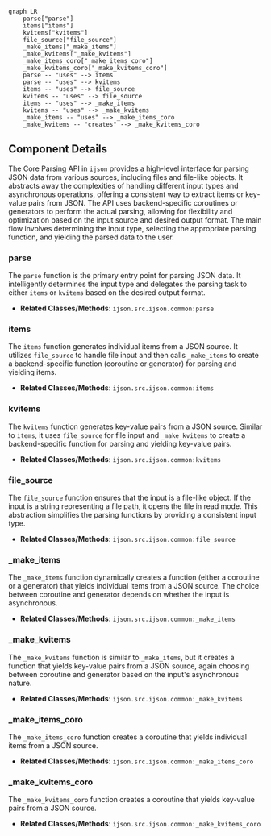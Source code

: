 ```mermaid
graph LR
    parse["parse"]
    items["items"]
    kvitems["kvitems"]
    file_source["file_source"]
    _make_items["_make_items"]
    _make_kvitems["_make_kvitems"]
    _make_items_coro["_make_items_coro"]
    _make_kvitems_coro["_make_kvitems_coro"]
    parse -- "uses" --> items
    parse -- "uses" --> kvitems
    items -- "uses" --> file_source
    kvitems -- "uses" --> file_source
    items -- "uses" --> _make_items
    kvitems -- "uses" --> _make_kvitems
    _make_items -- "uses" --> _make_items_coro
    _make_kvitems -- "creates" --> _make_kvitems_coro
```

## Component Details

The Core Parsing API in `ijson` provides a high-level interface for parsing JSON data from various sources, including files and file-like objects. It abstracts away the complexities of handling different input types and asynchronous operations, offering a consistent way to extract items or key-value pairs from JSON. The API uses backend-specific coroutines or generators to perform the actual parsing, allowing for flexibility and optimization based on the input source and desired output format. The main flow involves determining the input type, selecting the appropriate parsing function, and yielding the parsed data to the user.

### parse
The `parse` function is the primary entry point for parsing JSON data. It intelligently determines the input type and delegates the parsing task to either `items` or `kvitems` based on the desired output format.
- **Related Classes/Methods**: `ijson.src.ijson.common:parse`

### items
The `items` function generates individual items from a JSON source. It utilizes `file_source` to handle file input and then calls `_make_items` to create a backend-specific function (coroutine or generator) for parsing and yielding items.
- **Related Classes/Methods**: `ijson.src.ijson.common:items`

### kvitems
The `kvitems` function generates key-value pairs from a JSON source. Similar to `items`, it uses `file_source` for file input and `_make_kvitems` to create a backend-specific function for parsing and yielding key-value pairs.
- **Related Classes/Methods**: `ijson.src.ijson.common:kvitems`

### file_source
The `file_source` function ensures that the input is a file-like object. If the input is a string representing a file path, it opens the file in read mode. This abstraction simplifies the parsing functions by providing a consistent input type.
- **Related Classes/Methods**: `ijson.src.ijson.common:file_source`

### _make_items
The `_make_items` function dynamically creates a function (either a coroutine or a generator) that yields individual items from a JSON source. The choice between coroutine and generator depends on whether the input is asynchronous.
- **Related Classes/Methods**: `ijson.src.ijson.common:_make_items`

### _make_kvitems
The `_make_kvitems` function is similar to `_make_items`, but it creates a function that yields key-value pairs from a JSON source, again choosing between coroutine and generator based on the input's asynchronous nature.
- **Related Classes/Methods**: `ijson.src.ijson.common:_make_kvitems`

### _make_items_coro
The `_make_items_coro` function creates a coroutine that yields individual items from a JSON source.
- **Related Classes/Methods**: `ijson.src.ijson.common:_make_items_coro`

### _make_kvitems_coro
The `_make_kvitems_coro` function creates a coroutine that yields key-value pairs from a JSON source.
- **Related Classes/Methods**: `ijson.src.ijson.common:_make_kvitems_coro`
